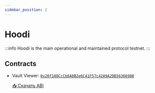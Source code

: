 ```yaml
---
sidebar_position: 2
---
```


# Hoodi

:::info
Hoodi is the main operational and maintained protocol testnet.
:::

## Contracts

- Vault Viewer: [`0x20f188CcCb6A8B2e6C41F57c42A9A2DB56366980`](https://hoodi.etherscan.io/address/0x20f188CcCb6A8B2e6C41F57c42A9A2DB56366980)

  <a href="/si-lidity/abi/VaultViewer.json" download>📥 Скачать ABI</a>

